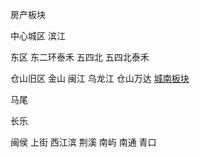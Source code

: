房产板块


中心城区
滨江

东区
东二环泰禾
五四北
五四北泰禾

仓山旧区
金山
闽江
乌龙江
仓山万达
[城南板块](http://blog.sina.com.cn/s/blog_4e16cb730100fsmz.html)

马尾

长乐

闽侯
上街
西江滨
荆溪
南屿
南通
青口